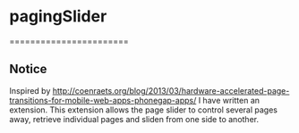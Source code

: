 # pagingSlider
=======================

## Notice
Inspired by http://coenraets.org/blog/2013/03/hardware-accelerated-page-transitions-for-mobile-web-apps-phonegap-apps/ 
I have written an extension. This extension allows the page slider to control several pages away, 
retrieve individual pages and sliden from one side to another.